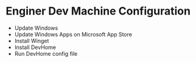 # Enginer Dev Machine Configuration


- Update Windows
- Update Windows Apps on Microsoft App Store
- Install Winget
- Install DevHome
- Run DevHome config file
